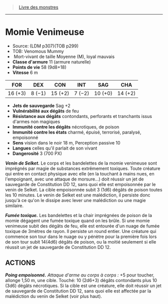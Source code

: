 ﻿> [Livre des monstres](tome_of_beasts_old.md)

---

# Momie Venimeuse

- Source: (LDM p307)(TOB p299)
- TOB: Venomous Mummy
-  Mort-vivant de taille Moyenne (M), loyal mauvais
- **Classe d'armure** 11 (armure naturelle)
- **Points de vie** 58 (9d8+18)
- **Vitesse** 6 m

|FOR|DEX|CON|INT|SAG|CHA|
|---|---|---|---|---|---|
|16 (+3)|8 (−1)|15 (+2)|7 (−2)|10 (+0)|14 (+2)|

- **Jets de sauvegarde** Sag +2
- **Vulnérabilité aux dégâts** de feu
- **Résistance aux dégâts** contondants, perforants et tranchants issus d'armes non magiques
- **Immunité contre les dégâts** nécrotiques, de poison
- **Immunité contre les états** charmé, épuisé, terrorisé, paralysé, empoisonné
- **Sens** vision dans le noir 18 m, Perception passive 10
- **Langues** celles qu'il parlait de son vivant
- **Dangerosité** 3 (700 PX)

**_Venin de Selket._** Le corps et les bandelettes de la momie venimeuse sont imprégnés par magie de substances extrêmement toxiques. Toute créature qui entre en contact physique avec elle (en la touchant à mains nues, en l'empoignant, avec une attaque de morsure...) doit réussir un jet de sauvegarde de Constitution DD 12, sans quoi elle est empoisonnée par le venin de Selket. La cible empoisonnée subit 3 (1d6) dégâts de poison toutes les 10 minutes. Le venin de Selket est une malédiction, il persiste donc jusqu'à ce qu'on le dissipe avec lever une malédiction ou une magie similaire.

**_Fumée toxique._** Les bandelettes et la chair imprégnées de poison de la momie dégagent une fumée toxique quand on les brûle. Si une momie venimeuse subit des dégâts de feu, elle est entourée d'un nuage de fumée toxique de 3mètres de rayon. Il persiste un round entier. Une créature qui commence son tour dans le nuage ou y pénètre pour la première fois lors de son tour subit 14(4d6) dégâts de poison, ou la moitié seulement si elle réussit un jet de sauvegarde de Constitution DD 12.

## ACTIONS

**_Poing empoisonné._** _Attaque d'arme au corps à corps :_ +5 pour toucher, allonge 1,50 m, une cible. Touché: 10 (2d6+3) dégâts contondants plus 10 (3d6) dégâts nécrotiques. Si la cible est une créature, elle doit réussir un jet de sauvegarde de Constitution DD 12, sans quoi elle est affectée par la malédiction du venin de Selket (voir plus haut).

